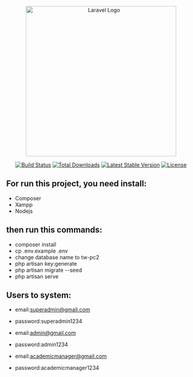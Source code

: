 <p align="center"><a href="https://laravel.com" target="_blank"><img src="https://raw.githubusercontent.com/laravel/art/master/logo-lockup/5%20SVG/2%20CMYK/1%20Full%20Color/laravel-logolockup-cmyk-red.svg" width="400" alt="Laravel Logo"></a></p>

<p align="center">
<a href="https://github.com/laravel/framework/actions"><img src="https://github.com/laravel/framework/workflows/tests/badge.svg" alt="Build Status"></a>
<a href="https://packagist.org/packages/laravel/framework"><img src="https://img.shields.io/packagist/dt/laravel/framework" alt="Total Downloads"></a>
<a href="https://packagist.org/packages/laravel/framework"><img src="https://img.shields.io/packagist/v/laravel/framework" alt="Latest Stable Version"></a>
<a href="https://packagist.org/packages/laravel/framework"><img src="https://img.shields.io/packagist/l/laravel/framework" alt="License"></a>
</p>

## For run this project, you need install:
- Composer
- Xampp
- Nodejs

## then run this commands:
- composer install
- cp .env.example .env
- change database name to tw-pc2
- php artisan key:generate
- php artisan migrate --seed
- php artisan serve

## Users to system:

- email:superadmin@gmail.com
- password:superadmin1234

- email:admin@gmail.com
- password:admin1234

- email:academicmanager@gmail.com
- password:academicmanager1234

